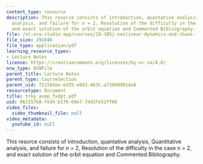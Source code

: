 ```yaml
---
content_type: resource
description: This resorce consists of introduction, quantative analysis, Quantitative
  analysis, and failure for n = 2, Resolution of the difficulty in the case n = 2,
  and exact solution of the orbit equation and Commented Bibliography.
file: /ol-ocw-studio-app/courses/18-385j-nonlinear-dynamics-and-chaos-fall-2004/062157b8fed4b17669e774d3fe52ff69_trky_asmp_fxdpt.pdf
file_size: 291846
file_type: application/pdf
learning_resource_types:
- Lecture Notes
license: https://creativecommons.org/licenses/by-nc-sa/4.0/
ocw_type: OCWFile
parent_title: Lecture Notes
parent_type: CourseSection
parent_uid: f21584ee-ed35-e9d3-463c-af38d99814a8
resourcetype: Document
title: trky_asmp_fxdpt.pdf
uid: 062157b8-fed4-b176-69e7-74d3fe52ff69
video_files:
  video_thumbnail_file: null
video_metadata:
  youtube_id: null
---
```

This resorce consists of introduction, quantative analysis, Quantitative analysis, and failure for n = 2, Resolution of the difficulty in the case n = 2, and exact solution of the orbit equation and Commented Bibliography.